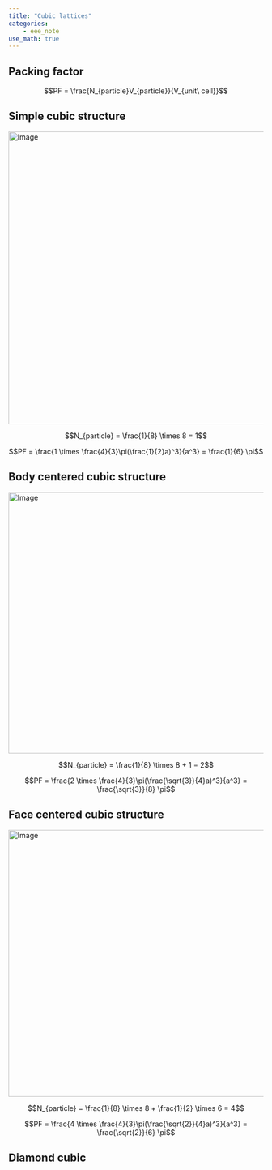 ```yaml
---
title: "Cubic lattices"
categories:
    - eee_note
use_math: true
---
```


## Packing factor

$$PF = \frac{N_{particle}V_{particle}}{V_{unit\ cell}}$$ 

## Simple cubic structure

<img width="613" height="577" alt="Image" src="https://github.com/user-attachments/assets/4d58f13b-c4a6-4efd-afeb-e7afdeccaccd" />

$$N_{particle} = \frac{1}{8} \times 8 = 1$$

$$PF = \frac{1 \times \frac{4}{3}\pi(\frac{1}{2}a)^3}{a^3} = \frac{1}{6} \pi$$ 

## Body centered cubic structure

<img width="533" height="515" alt="Image" src="https://github.com/user-attachments/assets/7d61afb2-bab2-4f84-8e1a-abee8cc3cf6f" />

$$N_{particle} = \frac{1}{8} \times 8 + 1 = 2$$

$$PF = \frac{2 \times \frac{4}{3}\pi(\frac{\sqrt{3}}{4}a)^3}{a^3} = \frac{\sqrt{3}}{8} \pi$$ 

## Face centered cubic structure

<img width="544" height="526" alt="Image" src="https://github.com/user-attachments/assets/bde8d26e-7c7f-4b25-b5f8-3b28189ed095" />

$$N_{particle} = \frac{1}{8} \times 8 + \frac{1}{2} \times 6 = 4$$

$$PF = \frac{4 \times \frac{4}{3}\pi(\frac{\sqrt{2}}{4}a)^3}{a^3} = \frac{\sqrt{2}}{6} \pi$$ 

## Diamond cubic
